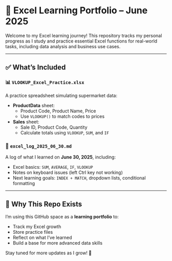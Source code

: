 # 📘 Excel Learning Portfolio – June 2025

Welcome to my Excel learning journey! This repository tracks my personal progress as I study and practice essential Excel functions for real-world tasks, including data analysis and business use cases.

---

## ✅ What’s Included

### 📊 `VLOOKUP_Excel_Practice.xlsx`
A practice spreadsheet simulating supermarket data:
- **ProductData** sheet:
  - Product Code, Product Name, Price
  - Use `VLOOKUP()` to match codes to prices
- **Sales** sheet:
  - Sale ID, Product Code, Quantity
  - Calculate totals using `VLOOKUP`, `SUM`, and `IF`

### 📝 `excel_log_2025_06_30.md`
A log of what I learned on **June 30, 2025**, including:
- Excel basics: `SUM`, `AVERAGE`, `IF`, `VLOOKUP`
- Notes on keyboard issues (left Ctrl key not working)
- Next learning goals: `INDEX + MATCH`, dropdown lists, conditional formatting

---

## 📅 Why This Repo Exists

I’m using this GitHub space as a **learning portfolio** to:
- Track my Excel growth
- Store practice files
- Reflect on what I’ve learned
- Build a base for more advanced data skills

Stay tuned for more updates as I grow! 🌱


